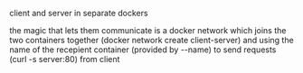 client and server in separate dockers

the magic that lets them communicate is a docker network which joins the two containers together (docker network create client-server) and using the name of the recepient container (provided by --name) to send requests (curl -s server:80) from client
